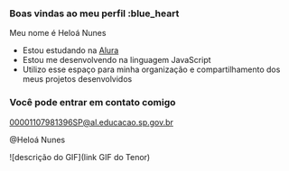 ### Boas vindas ao meu perfil :blue_heart

Meu nome é Heloá Nunes

- Estou estudando na [Alura](https://www.alura.com.br)
- Estou me desenvolvendo na linguagem JavaScript
- Utilizo esse espaço para minha organização e compartilhamento dos meus projetos desenvolvidos

### Você pode entrar em contato comigo

00001107981396SP@al.educacao.sp.gov.br

@Heloá Nunes

![descrição do GIF](link GIF do Tenor)
